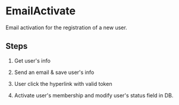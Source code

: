 # EmailActivate

Email activation for the registration of a new user.

## Steps

1. Get user's info

1. Send an email & save user's info

1. User click the hyperlink with valid token

1. Activate user's membership and modify user's status field in DB.